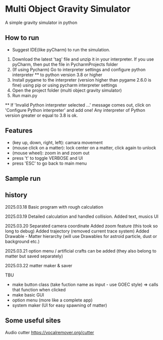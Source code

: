 # Multi Object Gravity Simulator
A simple gravity simulator in python

## How to run
* Suggest IDE(like pyCharm) to run the simulation.


1. Download the latest 'tag' file and unzip it in your interpreter. If you use pyCharm, then put the file in PycharmProjects folder
2. (If using Pycharm) Go to interpreter settings and configure python interpreter ** to python version 3.8 or higher
3. Install pygame to the interpreter (version higher than pygame 2.6.0 is fine) using pip or using pycharm interpreter settings
4. Open the project folder (multi object gravity simulator)
5. Run main.py 

** If 'Invalid Python interpreter selected ...' message comes out, click on 'Configure Python interpreter' and add one! Any interpreter of Python version greater or equal to 3.8 is ok.


## Features
- (key up, down, right, left): camara movement 
- (mouse click on a matter): lock center on a matter, click again to unlock
- (mouse wheel): zoom in and zoom out
- press 't' to toggle VERBOSE and UI
- press 'ESC' to go back to main menu


## Sample run




## history

2025.03.18 Basic program with rough calculation

2025.03.19 Detailed calculation and handled collision. 
Added text, musics UI

2025.03.20 Separated camera coordinate
Added zoom feature (this took so long to debug)
Added trajectory (removed current trace system) 
Added Drawable - Matter hierarchy (will use Drawables for astroid particle, dust or background etc.)

2025.03.21 option menu / artificial crafts can be added (they also belong to matter but saved separately)

2025.03.22 matter maker & saver


TBU
- make button class (take fuction name as input - use GOEC style) => calls that function when clicked
- make basic GUI
- option menu (more like a complete app)
- system maker (UI for easy spawning of matter)


## Some useful sites
Audio cutter
https://vocalremover.org/cutter



